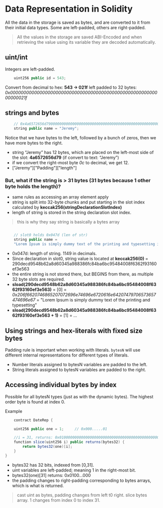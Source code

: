 # Data Representation in Solidity

All the data in the storage is saved as bytes, and are converted to it from their initial data types.
Some are left-padded, others are right-padded.

> All the values in the storage are saved ABI-Encoded and when retrieving the value using its variable they are decoded automatically.

## uint/int

Integers are left-padded.

```java
    uint256 public id = 543;

```
Convert from decimal to hex: **543 -> 021f**
left padded to 32 bytes: *0x000000000000000000000000000000000000000000000000000000000000021f*

## strings and bytes

```java
    // 0x4a6572656d79000000000000000000000000000000000000000000000000000c
    string public name = "Jeremy";

```

Notice that we have bytes to the left, followed by a bunch of zeros, then we have more bytes to the right.

- string “Jeremy” has 12 bytes, which are placed on the left-most side of the slot: **4a6572656d79** (if convert to text: “Jeremy”)
- if we convert the right-most byte *0c* to decimal, we get 12.
- ["Jeremy"]["Padding"]["length"]

### But, what if the string is > 31 bytes (31 bytes because 1 other byte holds the length)?

- same rules as accessing an array element apply
- string is split into 32-byte chunks and put starting in the slot index calculated by **keccak256(stringDeclarationSlotIndex)**
- length of string is stored in the string declaration slot index.

> this is why they say string is basically a bytes array

```java

    // slot0 holds 0x047d (len of str)
    string public name = 
    "Lorem Ipsum is simply dummy text of the printing and typesetting industry. Lorem Ipsum has been the industry's standard dummy text ever since the 1500s, when an unknown printer took a galley of type and scrambled it to make a type specimen book. It has survived not only five centuries, but also the leap into electronic typesetting, remaining essentially unchanged. It was popularised in the 1960s with the release of Letraset sheets containing Lorem Ipsum passages, and more recently with desktop publishing software like Aldus PageMaker including versions of Lorem Ipsum.";

```

 - 0x047d: length of string. 1149 in decimals.
 - Since declaration in slot0, string value is located at **keccak256(0)** = 290decd9548b62a8d60345a988386fc84ba6bc95484008f6362f93160ef3e563
 - the entire string is not stored there, but BEGINS from there, as multiple 32 byte slots are required. 
 - **sload(290decd9548b62a8d60345a988386fc84ba6bc95484008f6362f93160ef3e563)** = [0] = *0x206f6620746865207072696e74696e6720616e64207479706573657474696e67* = "Lorem Ipsum is simply dummy text of the printing and typesetting"
 - **sload(290decd9548b62a8d60345a988386fc84ba6bc95484008f6362f93160ef3e563 + 1)** = [1] = *...* 

## Using strings and hex-literals with fixed size bytes

Padding rule is important when working with literals. `bytesN` will use different internal representations for different types of literals.

- Number literals assigned to bytesN variables are padded to the left.
- String literals assigned to bytesN variables are padded to the right.

## Accessing individual bytes by index

Possible for all bytesN types (just as with the dynamic bytes). The highest order byte is found at index 0.

Example

```java
    contract DateRep {

    uint256 public one = 1;     // 0x000.....01

    //i = 31, returns: 0x0100000000000000000000000000000000000000000000000000000000000000
    function slice(uint256 i) public returns(bytes32) {
        return bytes32(one)[i];
    }
}
```

- bytes32 has 32 bits, indexed from [0,31]. 
- uint variables are left-padded; meaning 1 in the right-most bit.
- bytes32(one)[31] returns: 0x0100...000
- the padding changes to right-padding corresponding to bytes arrays, which is what is returned. 

> cast uint as bytes, padding changes from left t0 right. slice bytes array. 1 changes from index 0 to index 31.